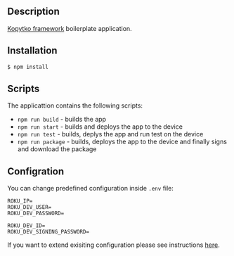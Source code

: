 ## Description

[Kopytko framework](https://github.com/getndazn/kopytko-framework) boilerplate application.

## Installation

```bash
$ npm install
```

## Scripts
The applicattion contains the following scripts:
- `npm run build` - builds the app
- `npm run start` - builds and deploys the app to the device
- `npm run test` - builds, deplys the app and run test on the device
- `npm run package` - builds, deploys the app to the device and finally signs and download the package

## Configration
You can change predefined configuration inside `.env` file:

```
ROKU_IP=
ROKU_DEV_USER=
ROKU_DEV_PASSWORD=

ROKU_DEV_ID=
ROKU_DEV_SIGNING_PASSWORD=
```
If you want to extend exisiting configuration please see instructions [here](https://github.com/getndazn/kopytko-packager#configuration).
